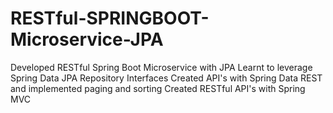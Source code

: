 # RESTful-SPRINGBOOT-Microservice-JPA
Developed RESTful Spring Boot Microservice with JPA
Learnt to leverage Spring Data JPA Repository Interfaces
Created API's with Spring Data REST and implemented paging and sorting
Created RESTful API's with Spring MVC

